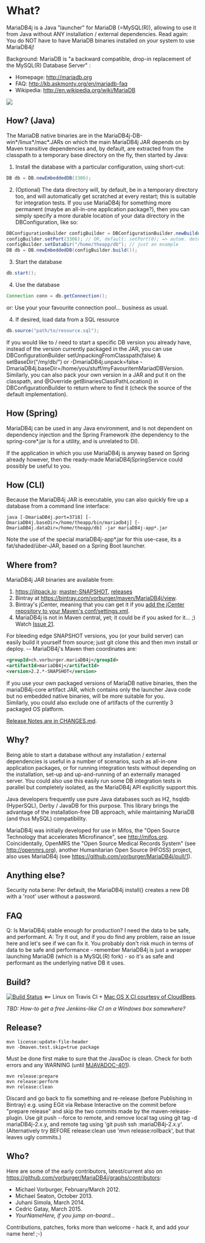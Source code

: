 What?
=====

MariaDB4j is a Java "launcher" for MariaDB (=MySQL(R)), allowing to use it from Java without ANY installation / external dependencies.  Read again: You do NOT have to have MariaDB binaries installed on your system to use MariaDB4j!

Background: MariaDB is "a backward compatible, drop-in replacement of the MySQL(R) Database Server" :
* Homepage: http://mariadb.org
* FAQ: http://kb.askmonty.org/en/mariadb-faq
* Wikipedia: http://en.wikipedia.org/wiki/MariaDB

[![](https://jitpack.io/v/vorburger/MariaDB4j.svg)](https://jitpack.io/#vorburger/MariaDB4j)


How? (Java)
----
The MariaDB native binaries are in the MariaDB4j-DB-win*/linux*/mac*.JARs on which the main MariaDB4j JAR depends on by Maven transitive dependencies and, by default, are extracted from the classpath to a temporary base directory on the fly, then started by Java:

1. Install the database with a particular configuration, using short-cut:

```java
DB db = DB.newEmbeddedDB(3306);
```

2. (Optional) The data directory will, by default, be in a temporary directory too, and will automatically get scratched at every restart; this
is suitable for integration tests.  If you use MariaDB4j for something more permanent (maybe an all-in-one application package?),
then you can simply specify a more durable location of your data directory in the DBConfiguration, like so:
```java
DBConfigurationBuilder configBuilder = DBConfigurationBuilder.newBuilder();
configBuilder.setPort(3306); // OR, default: setPort(0); => autom. detect free port
configBuilder.setDataDir("/home/theapp/db"); // just an example
DB db = DB.newEmbeddedDB(configBuilder.build());
```

3. Start the database
```java
db.start();
```

4. Use the database
```java
Connection conn = db.getConnection();
```
or:
Use your your favourite connection pool... business as usual.

4. If desired, load data from a SQL resource
```java
db.source("path/to/resource.sql");
```

If you would like to / need to start a specific DB version you already have, instead of the version currently
packaged in the JAR, you can use DBConfigurationBuilder setUnpackingFromClasspath(false) & setBaseDir("/my/db/") or -DmariaDB4j.unpack=false -DmariaDB4j.baseDir=/home/you/stuff/myFavouritemMariadDBVersion.   Similarly, you can also pack your own version in a JAR and put it on the classpath, and @Override getBinariesClassPathLocation() in DBConfigurationBuilder to return where to find it (check the source of the default implementation).

How (Spring)
----
MariaDB4j can be used in any Java environment, and is not dependent on dependency injection and the Spring Framework (the dependency to the spring-core*.jar is for a utility, and is unrelated to DI).

If the application in which you use MariaDB4j is anyway based on Spring already however, then the ready-made MariaDB4jSpringService could possibly be useful to you.

How (CLI)
----
Because the MariaDB4j JAR is executable, you can also quickly fire up a database from a command line interface: 
```
java [-DmariaDB4j.port=3718] [-DmariaDB4j.baseDir=/home/theapp/bin/mariadb4j] [-DmariaDB4j.dataDir=/home/theapp/db] -jar mariaDB4j-app*.jar
```

Note the use of the special mariaDB4j-app*.jar for this use-case, its a fat/shaded/über-JAR, based on a Spring Boot launcher.

Where from?
-----------

MariaDB4j JAR binaries are available from:

1. https://jitpack.io: [master-SNAPSHOT](https://jitpack.io/#vorburger/MariaDB4j/master-SNAPSHOT), [releases](https://jitpack.io/#vorburger/MariaDB4j)
2. Bintray at https://bintray.com/vorburger/maven/MariaDB4j/view.
3. Bintray's jCenter, meaning that you can get it if you [add the jCenter repository to your Maven's conf/settings.xml](https://github.com/bintray/bintray-examples/blob/master/maven-example/settings.xml).
4. MariaDB4j is not in Maven central, yet; it could be if you asked for it... ;) Watch [Issue 21](https://github.com/vorburger/MariaDB4j/issues/21).

For bleeding edge SNAPSHOT versions, you (or your build server) can easily build it yourself from
source; just git clone this and then mvn install or deploy. -- MariaDB4j's Maven then coordinates are:

```xml
<groupId>ch.vorburger.mariaDB4j</groupId>
<artifactId>mariaDB4j</artifactId>
<version>2.2.*-SNAPSHOT</version>
```

If you use your own packaged versions of MariaDB native binaries, then the mariaDB4j-core artifact JAR,
which contains only the launcher Java code but no embedded native binaries, will be more suitable for you.  
Similarly, you could also exclude one of artifacts of the currently 3 packaged OS platform.

[Release Notes are in CHANGES.md](CHANGES.md).

Why?
----
Being able to start a database without any installation / external dependencies 
is useful in a number of scenarios, such as all-in-one application packages,
or for running integration tests without depending on the installation,
set-up and up-and-running of an externally managed server.
You could also use this easily run some DB integration tests in parallel but completely isolated,
as the MariaDB4j API explicitly support this.

Java developers frequently use pure Java databases such as H2, hsqldb (HyperSQL), Derby / JavaDB for this purpose.
This library brings the advantage of the installation-free DB approach, while maintaining MariaDB (and thus MySQL) compatibility.

MariaDB4j was initially developed for use in Mifos, the "Open Source Technology that accelerates Microfinance", see http://mifos.org. Coincidentally, OpenMRS the "Open Source Medical Records System" (see http://openmrs.org), another Humanitarian Open Source (HFOSS) project, also uses MariaDB4j (see https://github.com/vorburger/MariaDB4j/pull/1).

Anything else?
--------------

Security nota bene: Per default, the MariaDB4j install() creates a new DB with a 'root' user without a password.

FAQ
---
Q: Is MariaDB4j stable enough for production? I need the data to be safe, and performant.
A: Try it out, and if you do find any problem, raise an issue here and let's see if we can fix it. You probably don't risk much in terms of data to be safe and performance - remember MariaDB4j is just a wrapper launching MariaDB (which is a MySQL(R) fork) - so it's as safe and performant as the underlying native DB it uses.


Build?
------
[![Build Status](https://secure.travis-ci.org/vorburger/MariaDB4j.png?branch=master)](http://travis-ci.org/vorburger/MariaDB4j/) <== Linux on Travis CI + 
[Mac OS X CI courtesy of CloudBees](https://vorburger.ci.cloudbees.com/job/MariaDB4j.MacOSX/).

_TBD: How-to get a free Jenkins-like CI on a Windows box somewhere?_

Release?
--------

    mvn license:update-file-header
    mvn -Dmaven.test.skip=true package

Must be done first make to sure that the JavaDoc is clean.  Check for both errors and any WARNING (until [MJAVADOC-401](http://jira.codehaus.org/browse/MJAVADOC-401)).

    mvn release:prepare
    mvn release:perform
    mvn release:clean

Discard and go back to fix something and re-release (before Publishing in Bintray) e.g. using EGit via Rebase Interactive on the commit before "prepare release" and skip the two commits made by the maven-release-plugin. Use git push --force to remote, and remove local tag using git tag -d mariaDB4j-2.x.y, and remote tag using 'git push ssh :mariaDB4j-2.x.y'. (Alternatively try BEFORE release:clean use 'mvn release:rollback', but that leaves ugly commits.)


Who?
----

Here are some of the early contributors, latest/current also on https://github.com/vorburger/MariaDB4j/graphs/contributors:

* Michael Vorburger, February/March 2012.
* Michael Seaton, October 2013.
* Juhani Simola, March 2014.
* Cedric Gatay, March 2015.
* _YourNameHere, if you jump on-board..._

Contributions, patches, forks more than welcome - hack it, and add your name here! ;-)

